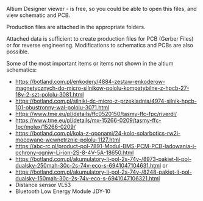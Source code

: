 Altium Designer viewer - is free, so you could be able to open this files, and view schematic and PCB.

Production files are attached in the appropriate folders.

Attached data is sufficient to create production files for PCB (Gerber Files) or for reverse engineering. Modifications to schematics and PCBs are also possible.

Some of the most important items or items not shown in the altium schematics:
* https://botland.com.pl/enkodery/4884-zestaw-enkoderow-magnetycznych-do-micro-silnikow-pololu-kompatybilne-z-hpcb-27-18v-2-szt-pololu-3081.html
* https://botland.com.pl/silniki-dc-micro-z-przekladnia/4974-silnik-hpcb-101-obustronny-wal-pololu-3071.html
* https://www.tme.eu/pl/details/ffc0520150/tasmy-ffc-fpc/riverdi/
* https://www.tme.eu/pl/details/mx-15266-0209/tasmy-ffc-fpc/molex/15266-0209/
* https://botland.com.pl/kola-z-oponami/24-kolo-solarbotics-rw2i-mocowane-wewnetrznie-pololu-1127.html
* https://abc-rc.pl/product-pol-7891-Modul-BMS-PCM-PCB-ladowania-i-ochrony-ogniw-Li-ion-2S-8-4V-5A-18650.html
* https://botland.com.pl/akumulatory-li-pol-2s-74v-/8973-pakiet-li-pol-dualsky-250mah-30c-2s-74v-eco-s-6941047104631.html or
* https://botland.com.pl/akumulatory-li-pol-2s-74v-/8248-pakiet-li-pol-dualsky-150mah-30c-2s-74v-eco-s-6941047106321.html 
* Distance sensor VL53
* Bluetooth Low Energy Module JDY-10
